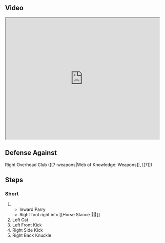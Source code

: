 ## Video

<iframe src="https://www.youtube.com/embed/TF0fgz7zemw?start=29&end=300" width="100%" height="400"></iframe>

## Defense Against

Right Overhead Club ([[7-weapons|Web of Knowledge: Weapons]], [[7]])

## Steps

### Short

1. - Inward Parry
    - Right foot right into [[Horse Stance 🏇🦶]]
2. Left Cat
3. Left Front Kick
4. Right Side Kick
5. Right Back Knuckle
